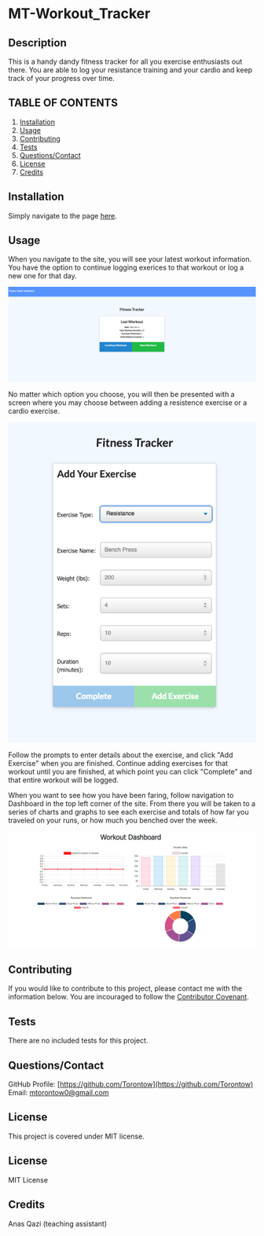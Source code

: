 # MT-Workout_Tracker

## Description

This is a handy dandy fitness tracker for all you exercise enthusiasts out there. You are able to log your resistance training and your cardio and keep track of your progress over time. 

## TABLE OF CONTENTS

1. [Installation](#Installation)
2. [Usage](#Usage)
3. [Contributing](#Contributing)
4. [Tests](#Tests)
5. [Questions/Contact](#Questions/Contact)
6. [License](#License)
7. [Credits](#Credits)

## Installation

Simply navigate to the page [here](https://mysterious-chamber-03370.herokuapp.com/).

## Usage

When you navigate to the site, you will see your latest workout information. You have the option to continue logging exerices to that workout or log a new one for that day. 

![Landing Page Shot](images/landing.png)

No matter which option you choose, you will then be presented with a screen where you may choose between adding a resistence exercise or a cardio exercise. 

![Add Exercise Page Shot](images/add.png)

Follow the prompts to enter details about the exercise, and click "Add Exercise" when you are finished. Continue adding exercises for that workout until you are finished, at which point you can click "Complete" and that entire workout will be logged.

When you want to see how you have been faring, follow navigation to Dashboard in the top left corner of the site. From there you will be taken to a series of charts and graphs to see each exercise and totals of how far you traveled on your runs, or how much you benched over the week.

![Workout Dashboard Shot](images/dashboard.png)

## Contributing

If you would like to contribute to this project, please contact me with the information below. You are incouraged to follow the [Contributor Covenant](https://www.contributor-covenant.org/). 

## Tests

There are no included tests for this project. 

## Questions/Contact

GitHub Profile: [https://github.com/Torontow](https://github.com/Torontow)
Email: [mtorontow0@gmail.com](mailto:mtorontow0@gmail.com)

## License

This project is covered under MIT license.

## License

MIT License

## Credits

Anas Qazi (teaching assistant) 


 